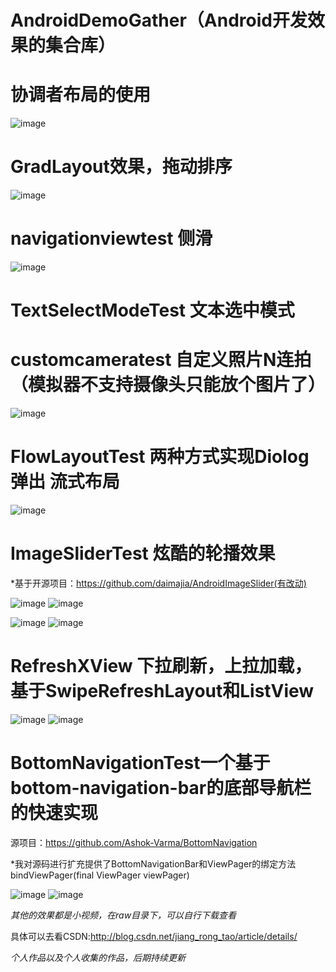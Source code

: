 # AndroidDemoGather（Android开发效果的集合库）

# 协调者布局的使用

![image](https://github.com/jiangrongtao/AndroidDemoGather/blob/master/AndroidDemoGather/raw/image7.gif)

# GradLayout效果，拖动排序

![image](https://github.com/jiangrongtao/AndroidDemoGather/blob/master/AndroidDemoGather/raw/image5.gif)

# navigationviewtest 侧滑

![image](https://github.com/jiangrongtao/AndroidDemoGather/blob/master/AndroidDemoGather/raw/result.gif)

# TextSelectModeTest 文本选中模式

# customcameratest 自定义照片N连拍（模拟器不支持摄像头只能放个图片了）

![image](https://github.com/jiangrongtao/AndroidDemoGather/blob/master/AndroidDemoGather/raw/image.png)

# FlowLayoutTest 两种方式实现Diolog弹出 流式布局

![image](https://github.com/jiangrongtao/AndroidDemoGather/blob/master/AndroidDemoGather/raw/image6.gif)

# ImageSliderTest 炫酷的轮播效果

*基于开源项目：https://github.com/daimajia/AndroidImageSlider(有改动)

![image](https://github.com/jiangrongtao/AndroidDemoGather/blob/master/AndroidDemoGather/raw/image1.gif)
![image](https://github.com/jiangrongtao/AndroidDemoGather/blob/master/AndroidDemoGather/raw/image2.gif)

![image](https://github.com/jiangrongtao/AndroidDemoGather/blob/master/AndroidDemoGather/raw/image3.gif)
![image](https://github.com/jiangrongtao/AndroidDemoGather/blob/master/AndroidDemoGather/raw/image4.gif)

# RefreshXView 下拉刷新，上拉加载，基于SwipeRefreshLayout和ListView

![image](https://github.com/jiangrongtao/AndroidDemoGather/blob/master/AndroidDemoGather/raw/image8.gif)
![image](https://github.com/jiangrongtao/AndroidDemoGather/blob/master/AndroidDemoGather/raw/image9.gif)

# BottomNavigationTest一个基于bottom-navigation-bar的底部导航栏的快速实现
源项目：https://github.com/Ashok-Varma/BottomNavigation

*我对源码进行扩充提供了BottomNavigationBar和ViewPager的绑定方法bindViewPager(final ViewPager viewPager)

![image](https://github.com/jiangrongtao/AndroidDemoGather/blob/master/AndroidDemoGather/raw/image10.gif)
![image](https://github.com/jiangrongtao/AndroidDemoGather/blob/master/AndroidDemoGather/raw/image11.gif)

*其他的效果都是小视频，在raw目录下，可以自行下载查看*

具体可以去看CSDN:http://blog.csdn.net/jiang_rong_tao/article/details/

*个人作品以及个人收集的作品，后期持续更新*
